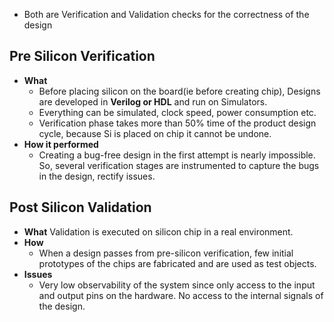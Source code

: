 - Both are Verification and Validation checks for the correctness of the design

## Pre Silicon Verification
- **What** 
  - Before placing silicon on the board(ie before creating chip), Designs are developed in **Verilog or HDL** and run on Simulators. 
  - Everything can be simulated, clock speed, power consumption etc.
  - Verification phase takes more than 50% time of the product design cycle, because Si is placed on chip it cannot be undone.
- **How it performed**
  - Creating a bug-free design in the first attempt is nearly impossible. So, several verification stages are instrumented to capture the bugs in the design, rectify issues.


## Post Silicon Validation
- **What** Validation is executed on silicon chip in a real environment.
- **How**
  - When a design passes from pre-silicon verification, few initial prototypes of the chips are fabricated and are used as test objects.
- **Issues**
  - Very low observability of the system since only access to the input and output pins on the hardware. No access to the internal signals of the design. 
  

